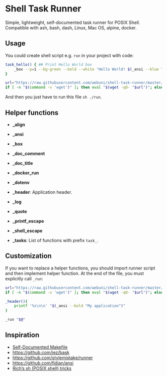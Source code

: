 Shell Task Runner
=================

Simple, lightweight, self-documented task runner for POSIX Shell.
Compatible with ash, bash, dash, Linux, Mac OS, alpine, docker.

Usage
-----

You could create shell script e.g. `run` in your project with code:

```bash
task_hello() { ## Print Hello World box
    _box --p=1 --bg-green --bold --white "Hello World! $(_ansi --blue "🌍")"
}

url="https://raw.githubusercontent.com/webuni/shell-task-runner/master/run"
if [ -n "$(command -v 'wget')" ]; then eval "$(wget -qO- "$url")"; else eval "$(curl -s "$url")"; fi
```

And then you just have to run this file `sh ./run`.

Helper functions
----------------

- **_align**

- **_ansi**

- **_box**

- **_doc_comment**

- **_doc_title**

- **_docker_run**

- **_dotenv**

- **_header**: Application header.

- **_log**

- **_quote**

- **_printf_escape**

- **_shell_escape**

- **_tasks**: List of functions with prefix `task_`.

Customization
-------------

If you want to replace a helper functions, you should import runner script and then implement helper function.
At the end of the file, you must explicitly call `_run`:

```bash
url="https://raw.githubusercontent.com/webuni/shell-task-runner/master/run"
if [ -n "$(command -v 'wget')" ]; then eval "$(wget -qO- "$url")"; else eval "$(curl -s "$url")"; fi

_header()(
    printf '%s\n\n' "$(_ansi --bold "My application")"
)

_run "$@"
```

Inspiration
-----------

 - [Self-Documented Makefile](https://marmelab.com/blog/2016/02/29/auto-documented-makefile.html)
 - https://github.com/jez/bask
 - https://github.com/stylemistake/runner 
 - https://github.com/fidian/ansi
- [Rich’s sh (POSIX shell) tricks](http://www.etalabs.net/sh_tricks.html)
